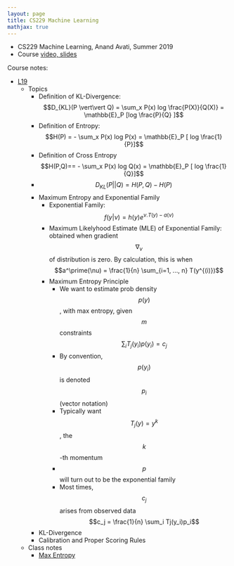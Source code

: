 ```yaml
---
layout: page
title: CS229 Machine Learning
mathjax: true
---
```


* CS229 Machine Learning, Anand Avati, Summer 2019
* Course [video, slides](http://cs229.stanford.edu/syllabus-summer2019.html)

Course notes:
* [L19](https://www.youtube.com/watch?v=i6d5QTmPXiw&list=PLoROMvodv4rNH7qL6-efu_q2_bPuy0adh&index=19)
  * Topics
    * Definition of KL-Divergence: $$D_{KL}(P \vert\vert Q) = \sum_x P(x) log \frac{P(X)}{Q(X)} = \mathbb{E}_P [log \frac{P}{Q} ]$$
    * Definition of Entropy: $$H(P) = - \sum_x P(x) log P(x) = \mathbb{E}_P [ log \frac{1}{P}]$$
    * Definition of Cross Entropy $$H(P,Q)== - \sum_x P(x) log Q(x) = \mathbb{E}_P [ log \frac{1}{Q}]$$
    * $$D_{KL}(P \vert\vert Q) = H(P,Q) - H(P)$$
    * Maximum Entropy and Exponential Family
      * Exponential Family: $$f(y \vert \nu) = h(y) e^{\nu . T(y) - a(\nu)}$$
      * Maximum Likelyhood Estimate (MLE) of Exponential Family: obtained when gradient $$\nabla_\nu$$ of distribution is zero. By calculation, this is when $$a^\prime(\nu) = \frac{1}{n} \sum_{i=1, ..., n} T(y^{(i)})$$
      * Maximum Entropy Principle
        * We want to estimate prob density $$p(y)$$, with max entropy, given $$m$$ constraints $$\sum_i T_j(y_i)p(y_i) = c_j$$
        * By convention, $$p(y_i)$$ is denoted $$p_i$$ (vector notation)
        * Typically want $$T_j(y)=y^k$$, the $$k$$-th momentum
        * $$p$$ will turn out to be the exponential family
        * Most times, $$c_j$$ arises from observed data $$c_j = \frac{1}{n} \sum_i Tj(y_i)p_i$$
    * KL-Divergence
    * Calibration and Proper Scoring Rules
  * Class notes
    * [Max Entropy](http://cs229.stanford.edu/summer2019/MaxEnt.pdf)

